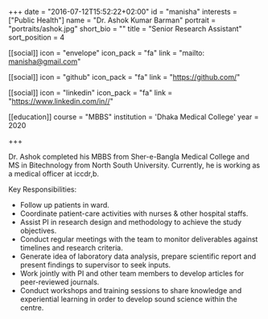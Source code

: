 +++
date = "2016-07-12T15:52:22+02:00"
id = "manisha"
interests = ["Public Health"]
name = "Dr. Ashok Kumar Barman"
portrait = "portraits/ashok.jpg"
short_bio = ""
title = "Senior Research Assistant"
sort_position = 4

[[social]]
    icon = "envelope"
    icon_pack = "fa"
    link = "mailto: manisha@gmail.com"

[[social]]
    icon = "github"
    icon_pack = "fa"
    link = "https://github.com/"

[[social]]
    icon = "linkedin"
    icon_pack = "fa"
    link = "https://www.linkedin.com/in//"

[[education]]
    course = "MBBS"
    institution = 'Dhaka Medical College'
    year = 2020
    
+++

Dr. Ashok completed his MBBS from Sher-e-Bangla Medical College and MS in Bitechnology from North South University. Currently, he is working as a medical officer at iccdr,b.

Key Responsibilities:
- Follow up patients in ward.
- Coordinate patient-care activities with nurses & other hospital
staffs.
- Assist PI in research design and methodology to achieve the
study objectives.
- Conduct regular meetings with the team to monitor deliverables
against timelines and research criteria.
- Generate idea of laboratory data analysis, prepare scientific
report and present findings to supervisor to seek inputs.
- Work jointly with PI and other team members to develop articles
for peer-reviewed journals.
- Conduct workshops and training sessions to share knowledge
and experiential learning in order to develop sound science within
the centre.
